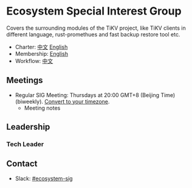 # Ecosystem Special Interest Group

Covers the surrounding modules of the TiKV project, like TiKV clients in different language, rust-promethues and fast backup restore tool etc.

- Charter: [中文](./charter-zh_CN.md) [English](./charter.md)
- Membership: [English](./membership.md)
- Workflow: [中文](./workflow-zh_CN.md)

## Meetings

- Regular SIG Meeting: Thursdays at 20:00 GMT+8 (Beijing Time) (biweekly). [Convert to your timezone](https://www.thetimezoneconverter.com/?t=8%3A00%20pm&tz=GMT%2B8&).
  - Meeting notes

## Leadership

### Tech Leader


## Contact

- Slack: [#ecosystem-sig](https://tikv-wg.slack.com/messages/ecosystem-sig)

